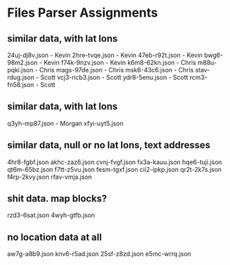 # Files Parser Assignments

## similar data, with lat lons
24uj-dj8v.json - Kevin
2hre-tvqe.json - Kevin
47eb-r92t.json - Kevin
bwg6-98m2.json - Kevin
f74k-9nzv.json - Kevin
k6m8-62kn.json - Chris
m88u-pqki.json - Chris
mags-97de.json - Chris
msk6-43c6.json - Chris
stav-rdug.json - Scott
vcj3-ncb3.json - Scott
ydr8-5enu.json - Scott
rcm3-fn58.json - Scott

## similar data, with lat lons
q3yh-mp87.json - Morgan
xfyi-uyt5.json

## similar data, null or no lat lons, text addresses
4hr8-fgbf.json
akhc-zaz6.json
cvnj-fvgf.json
fx3a-kauu.json
hqe6-tuji.json
qt6m-65bz.json
f7tt-z5vu.json
fesm-tgxf.json
cii2-ipkp.json
qr2t-2k7s.json
f4rp-2kvy.json
rfav-vmja.json

## shit data. map blocks?
rzd3-6sat.json
4wyh-gtfb.json

## no location data at all
aw7g-a8b9.json 
knv6-r5ad.json 
25sf-z8zd.json 
e5mc-wrrq.json 
